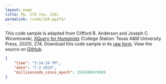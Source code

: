 ```yaml
---
layout: page
title: Pp. 274 (no. 326)
permalink: /code/326-pp274/
---
```


This code sample is adapted from Clifford B. Anderson and Joseph C. Wicentowski, 
[_XQuery for Humanists_](/) (College Station: Texas A&M University Press, 2020), 274. 
Download this code sample in its [raw form](/code/326-pp274/326-pp274.json).
View the source on [GitHub](https://github.com/coding4humanists/xquery4humanists/blob/release/code/326-pp274/326-pp274.json).

```json
{
    "time": "3:14:34 PM",
    "date": "7-2-2019",
    "milliseconds_since_epoch": 1562080474989
}
```  
